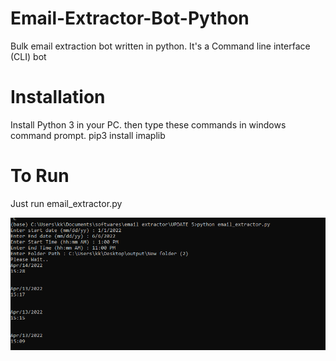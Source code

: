 # Email-Extractor-Bot-Python
Bulk email extraction bot written in python.
It's a Command line interface (CLI) bot


# Installation
Install Python 3 in your PC.
then type these commands in windows command prompt.
pip3 install imaplib


# To Run

Just run email_extractor.py

![Screenshot](port.png)
